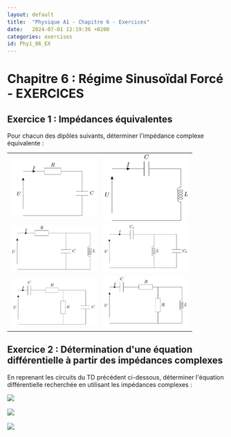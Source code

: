 ```yaml
---
layout: default
title:  "Physique A1 - Chapitre 6 - Exercices"
date:   2024-07-01 12:19:36 +0200
categories: exercises
id: Phy1_06_EX
---
```


# Chapitre 6 : Régime Sinusoïdal Forcé - EXERCICES

## Exercice 1 : Impédances équivalentes

Pour chacun des dipôles suivants, déterminer l'impédance complexe équivalente : 

<table>
  <tr>
	<td style="text-align: center;"><img src="./img/06_EX/01_Imp_01.png" alt="Image 1" style="width: 100%; max-width: 200px;"></td>
	<td style="text-align: center;"><img src="./img/06_EX/01_Imp_02.png" alt="Image 2" style="width: 100%; max-width: 200px;"></td>
  </tr>
  <tr>
	<td style="text-align: center;"><img src="./img/06_EX/01_Imp_03.png" alt="Image 3" style="width: 100%; max-width: 200px;"></td>
	<td style="text-align: center;"><img src="./img/06_EX/01_Imp_04.png" alt="Image 4" style="width: 100%; max-width: 200px;"></td>
  </tr>
  <tr>
	<td style="text-align: center;"><img src="./img/06_EX/01_Imp_05.png" alt="Image 5" style="width: 100%; max-width: 200px;"></td>
	<td style="text-align: center;"><img src="./img/06_EX/01_Imp_06.png" alt="Image 6" style="width: 100%; max-width: 200px;"></td>
  </tr>
</table>

## Exercice 2 : Détermination d'une équation différentielle à partir des impédances complexes

En reprenant les circuits du TD précédent ci-dessous, déterminer l'équation différentielle recherchée en utilisant les impédances complexes : 

![](./img/05_EX/RLC_series.png)

![](./img/05_EX/RLC_parallel.png)

![](./img/05_EX/RCRC.png)